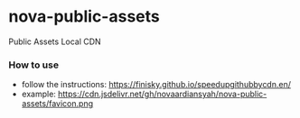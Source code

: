 # nova-public-assets
Public Assets Local CDN

### How to use

- follow the instructions: https://finisky.github.io/speedupgithubbycdn.en/
- example: https://cdn.jsdelivr.net/gh/novaardiansyah/nova-public-assets/favicon.png